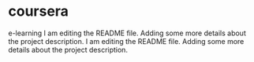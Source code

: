 # coursera
e-learning
I am editing the README file. Adding some more details about the project description.
I am editing the README file. Adding some more details about the project description.
